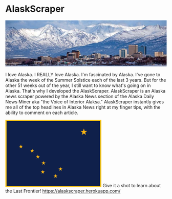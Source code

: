 # AlaskScraper
![](public/images/anchorage.jpg)


I love Alaska.  I REALLY love Alaska.  I'm fascinated by Alaska.  I've gone to Alaska the week of the Summer Solstice each of the last 3 years.  But for the other 51 weeks out of the year, I still want to know what's going on in Alaska.  That's why I developed the AlaskScraper.  AlaskScraper is an Alaska news scraper powered by the Alaska News section of the Alaska Daily News Miner aka "the Voice of Interior Alaksa."  AlaskScraper instantly gives me all of the top headlines in Alaska News right at my finger tips, with the ability to comment on each article.

![](public/images/flag.png)
Give it a shot to learn about the Last Frontier!
https://alaskscraper.herokuapp.com/
